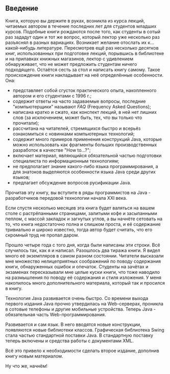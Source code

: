 ## Введение

Книга, которую вы держите в руках, возникла из курса лекций, читаемых автором в течение последних лет для студентов младших курсов. Подобные книги рождаются после того, как студенты в сотый раз зададут один и тот же вопрос, который лектор уже несколько раз разъяснял в разных вариациях. Возникает желание отослать их к... какой-нибудь литературе. Пересмотрев ещё раз несколько десятков книг, использованных при подготовке лекций, порывшись в библиотеке и на прилавках книжных магазинов, лектор с удивлением обнаруживает, что не может предложить студентам ничего подходящего. Остаётся сесть за стол и написать книгу самому. Такое происхождение книги накладывает на неё определённые особенности. Она:

- представляет собой сгусток практического опыта, накопленного автором и его студентами с 1996 г.;
- содержит ответы на часто задаваемые вопросы, последние "компьютерщики" называют _FAQ_ (Frequency Asked Questions);
- написана кратко и сжато, как конспект лекций, в ней нет лишних слов (за исключением, может быть, тех, что вы только что прочитали);
- рассчитана на читателей, стремящихся быстро и всерьёз ознакомиться с новинками компьютерных технологий;
- содержит много примеров применения конструкций Java, которые можно использовать как фрагменты больших производственных разработок в качестве "How to...?";
- включает материал, являющийся обязательной частью подготовки специалиста по информационным технологиям;
- не предполагает знание какого-либо языка программирования, а для знатоков выделяются особенности языка Java среди других языков;
- предлагает обсуждение вопросов русификации Java.

Прочитав эту книгу, вы вступите в ряды программистов на Java - разработчиков передовой технологии начала XXI века.

Если спустя несколько месяцев эта книга будет валяться на вашем столе с растрёпанными страницами, залитыми кофе и засыпанными пеплом, с массой закладок и загнутых углов, а вы начнёте сетовать на то, что книга недостаточно полна и слишком проста, и её содержание тривиально и широко известно, тогда автор будет считать, что его скромный труд не пропал даром.

Прошло четыре года с того дня, когда были написаны эти строки. Всё случилось так, как я и написал. Разошлось два тиража книги. Я видел много её экземпляров в самом разном состоянии. Читатели высказали мне множество нелицеприятных соображений по поводу содержания книги, обнаруженных ошибок и опечаток. Студенты на зачётах и экзаменах пересказывали мне целые куски книги, что тоже наводило на размышления по поводу её содержания и стиля изложения. У меня накопилось много дополнительного материала, который так и просился в книгу.

Технология Java развивается очень быстро. Со времени выхода первого издания Java прочно утвердилась на Web-серверах, проникла в сотовые телефоны и другие мобильные устройства. Теперь Java - обязательная часть Web-программирования.

Развивается и сам язык. В него вводятся новые конструкции, появляются новые библиотеки классов. Графическая библиотека Swing стала частью стандартной поставки Java. В стандартную поставку теперь включены и средства работы с документами XML.

Всё это привело к необходимости сделать второе издание, дополнив книгу новым материалом.

Ну что же, начнём!
